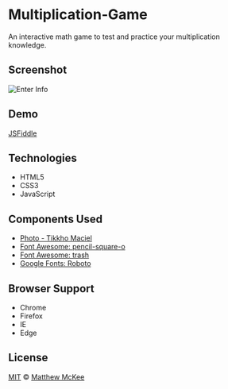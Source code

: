 # Multiplication-Game
An interactive math game to test and practice your multiplication knowledge. 

## Screenshot
![Enter Info](https://github.com/matthewmck/Todo-List/blob/master/Screenshot/Capture.JPG)

## Demo
[JSFiddle](https://jsfiddle.net/mattmck/0dd1cnth/)

## Technologies
- HTML5
- CSS3
- JavaScript

## Components Used
- [Photo - Tikkho Maciel](https://unsplash.com/@tikkho?photo=zQgsdQvj1IM)
- [Font Awesome: pencil-square-o](http://fontawesome.io/icon/pencil-square-o/)
- [Font Awesome: trash](http://fontawesome.io/icon/trash/)
- [Google Fonts: Roboto](https://fonts.google.com/specimen/Roboto)

## Browser Support 
- Chrome
- Firefox
- IE
- Edge

## License
[MIT](https://github.com/matthewmck/Todo-List/blob/master/LICENSE) © [Matthew McKee](https://www.linkedin.com/in/matthew-mckee-082b4385/)
